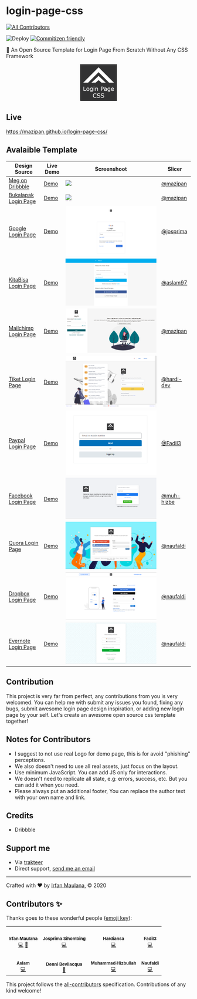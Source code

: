 # login-page-css

<!-- ALL-CONTRIBUTORS-BADGE:START - Do not remove or modify this section -->

[![All Contributors](https://img.shields.io/badge/all_contributors-8-green.svg)](#contributors)

<!-- ALL-CONTRIBUTORS-BADGE:END -->

![Deploy](https://github.com/mazipan/login-page-css/workflows/Deploy/badge.svg?branch=master) [![Commitizen friendly](https://img.shields.io/badge/commitizen-friendly-brightgreen.svg)](http://commitizen.github.io/cz-cli/)

🔐 An Open Source Template for Login Page From Scratch Without Any CSS Framework

<p align="center">
 <img src="src/assets/logo.png" width="100"/>
</p>

## Live

https://mazipan.github.io/login-page-css/

## Avalaible Template

| Design Source                                                              | Live Demo                                                                 | Screenshoot                         | Slicer                                      |
| -------------------------------------------------------------------------- | ------------------------------------------------------------------------- | ----------------------------------- | ------------------------------------------- |
| [Meg on Dribbble](https://dribbble.com/shots/3666951-Log-in-to-your-store) | [Demo](https://mazipan.github.io/login-page-css/01-shopify/index.html)    | ![](screenshoots/01-shopify.png)    | [@mazipan](https://github.com/mazipan/)     |
| [Bukalapak Login Page](https://www.bukalapak.com/login)                    | [Demo](https://mazipan.github.io/login-page-css/02-bukalapak/index.html)  | ![](screenshoots/02-bukalapak.png)  | [@mazipan](https://github.com/mazipan/)     |
| [Google Login Page](https://www.google.co.id/login)                        | [Demo](https://mazipan.github.io/login-page-css/03-google/index.html)     | ![](screenshoots/03-google.png)     | [@josprima](https://github.com/josprima/)   |
| [KitaBisa Login Page](https://kitabisa.com/login)                          | [Demo](https://mazipan.github.io/login-page-css/04-kitabisa/index.html)   | ![](screenshoots/04-kitabisa.png)   | [@aslam97](https://github.com/aslam97/)     |
| [Mailchimp Login Page](https://login.mailchimp.com/)                       | [Demo](https://mazipan.github.io/login-page-css/05-mailchimp/index.html)  | ![](screenshoots/05-mailchimp.png)  | [@mazipan](https://github.com/mazipan/)     |
| [Tiket Login Page](https://tix.tiket.com/login)                            | [Demo](https://mazipan.github.io/login-page-css/06-tiket/index.html)      | ![](screenshoots/06-tiket.png)      | [@hardi-dev](https://github.com/hardi-dev/) |
| [Paypal Login Page](https://www.paypal.com/en/signin)                      | [Demo](https://mazipan.github.io/login-page-css/07-paypal/index.html)     | ![](screenshoots/07-paypal.png)     | [@Fadil3](https://github.com/Fadil3/)       |
| [Facebook Login Page](https://web.facebook.com/?_rdc=1&_rdr)               | [Demo](https://mazipan.github.io/login-page-css/08-facebook/index.html)   | ![](screenshoots/08-facebook.png)   | [@muh-hizbe](https://github.com/muh-hizbe/) |
| [Quora Login Page](https://id.quora.com)                  | [Demo](https://mazipan.github.io/login-page-css/10-quora-indo/index.html) | ![](screenshoots/10-quora-indo.png) | [@naufaldi](https://github.com/naufaldi/)   |
| [Dropbox Login Page](https://www.dropbox.com/login)                  | [Demo](https://mazipan.github.io/login-page-css/11-dropbox/index.html) | ![](screenshoots/11-dropbox.png) | [@naufaldi](https://github.com/naufaldi/)   |
| [Evernote Login Page](https://www.evernote.com/Login.action)                  | [Demo](https://mazipan.github.io/login-page-css/12-evernote/index.html) | ![](screenshoots/12-evernote.png) | [@naufaldi](https://github.com/muh-hizbe/)   |

## Contribution

This project is very far from perfect, any contributions from you is very welcomed. You can help me with submit any issues you found, fixing any bugs, submit awesome login page design inspiration, or adding new login page by your self.
Let's create an awesome open source css template together!

## Notes for Contributors

- I suggest to not use real Logo for demo page, this is for avoid "phishing" perceptions.
- We also doesn't need to use all real assets, just focus on the layout.
- Use minimum JavaScript. You can add JS only for interactions.
- We doesn't need to replicate all state, e.g: errors, success, etc. But you can add it when you need.
- Please always put an additional footer, You can replace the author text with your own name and link.

## Credits

- Dribbble

## Support me

- Via [trakteer](https://trakteer.id/mazipan)
- Direct support, [send me an email](mailto:mazipanneh@gmail.com)

---

Crafted with ❤️ by [Irfan Maulana](https://mazipan.space/), © 2020

## Contributors ✨

Thanks goes to these wonderful people ([emoji key](https://allcontributors.org/docs/en/emoji-key)):

<!-- ALL-CONTRIBUTORS-LIST:START - Do not remove or modify this section -->
<!-- prettier-ignore-start -->
<!-- markdownlint-disable -->
<table>
  <tr>
    <td align="center"><a href="https://mazipan.space"><img src="https://avatars0.githubusercontent.com/u/7221389?v=4" width="64px;" alt=""/><br /><sub><b>Irfan Maulana</b></sub></a><br /><a href="https://github.com/mazipan/login-page-css/commits?author=mazipan" title="Code">💻</a> <a href="https://github.com/mazipan/login-page-css/pulls?q=is%3Apr+reviewed-by%3Amazipan" title="Reviewed Pull Requests">👀</a></td>
    <td align="center"><a href="https://github.com/josprima"><img src="https://avatars2.githubusercontent.com/u/29558962?v=4" width="64px;" alt=""/><br /><sub><b>Josprima Sihombing</b></sub></a><br /><a href="https://github.com/mazipan/login-page-css/commits?author=josprima" title="Code">💻</a></td>
    <td align="center"><a href="https://github.com/hardi-dev"><img src="https://avatars0.githubusercontent.com/u/9802488?v=4" width="64px;" alt=""/><br /><sub><b>Hardiansa</b></sub></a><br /><a href="https://github.com/mazipan/login-page-css/commits?author=hardi-dev" title="Code">💻</a></td>
    <td align="center"><a href="https://github.com/Fadil3"><img src="https://avatars2.githubusercontent.com/u/55126764?v=4" width="64px;" alt=""/><br /><sub><b>Fadil3</b></sub></a><br /><a href="https://github.com/mazipan/login-page-css/commits?author=Fadil3" title="Code">💻</a></td>
  </tr>
  <tr>
    <td align="center"><a href="http://aslam.tech"><img src="https://avatars1.githubusercontent.com/u/25027592?v=4" width="64px;" alt=""/><br /><sub><b>Aslam</b></sub></a><br /><a href="https://github.com/mazipan/login-page-css/commits?author=Aslam97" title="Code">💻</a></td>
    <td align="center"><a href="https://github.com/dennib"><img src="https://avatars2.githubusercontent.com/u/13068594?v=4" width="64px;" alt=""/><br /><sub><b>Denni Bevilacqua</b></sub></a><br /><a href="https://github.com/mazipan/login-page-css/issues?q=author%3Adennib" title="Bug reports">🐛</a></td>
    <td align="center"><a href="http://hizbe.dev"><img src="https://avatars2.githubusercontent.com/u/37175249?v=4" width="64px;" alt=""/><br /><sub><b>Muhammad Hizbullah</b></sub></a><br /><a href="https://github.com/mazipan/login-page-css/commits?author=muh-hizbe" title="Code">💻</a></td>
    <td align="center"><a href="http://kureview.web.id"><img src="https://avatars0.githubusercontent.com/u/13159420?v=4" width="64px;" alt=""/><br /><sub><b>Naufaldi</b></sub></a><br /><a href="https://github.com/mazipan/login-page-css/commits?author=naufaldi" title="Code">💻</a></td>
  </tr>
</table>

<!-- markdownlint-enable -->
<!-- prettier-ignore-end -->

<!-- ALL-CONTRIBUTORS-LIST:END -->

This project follows the [all-contributors](https://github.com/all-contributors/all-contributors) specification. Contributions of any kind welcome!
